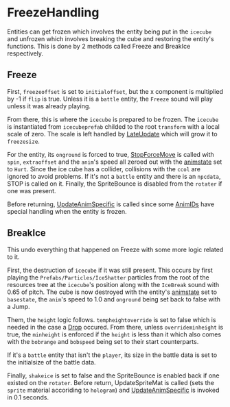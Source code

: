 # FreezeHandling
Entities can get frozen which involves the entity being put in the `icecube` and unfrozen which involves breaking the cube and restoring the entity's functions. This is done by 2 methods called Freeze and BreakIce respectively.

## Freeze
First, `freezeoffset` is set to `initialoffset`, but the x component is multiplied by -1 if `flip` is true. Unless it is a `battle` entity, the `Freeze` sound will play unless it was already playing.

From there, this is where the `icecube` is prepared to be frozen. The `icecube` is instantiated from `icecubeprefab` childed to the root `transform` with a local scale of zero. The scale is left handled by [LateUpdate](../Update%20process/Unity%20events/LateUpdate.md) which will grow it to `freezesize`.

For the entity, its `onground` is forced to true, [StopForceMove](../EntityControl%20Methods.md#stopforcemove) is called with `spin`, `extraoffset` and the `anim`'s speed all zeroed out with the [animstate](../Animations/animstate.md) set to `Hurt`. Since the ice cube has a collider, collisions with the `ccol` are ignored to avoid problems. If it's not a `battle` entity and there is an `npcdata`, STOP is called on it. Finally, the SpriteBounce is disabled from the `rotater` if one was present.

Before returning, [UpdateAnimSpecific](../Animations/AnimSpecific.md#updateanimspecific) is called since some [AnimIDs](../../../Enums%20and%20IDs/AnimIDs.md) have special handling when the entity is frozen.

## BreakIce
This undo everything that happened on Freeze with some more logic related to it.

First, the destruction of `icecube` if it was still present. This occurs by first playing the `Prefabs/Particles/IceShatter` particles from the root of the resources tree at the `icecube`'s position along with the `IceBreak` sound with 0.65 of pitch. The cube is now destroyed with the entity's [animstate](../Animations/animstate.md) set to `basestate`, the `anim`'s speed to 1.0 and `onground` being set back to false with a Jump.

Them, the `height` logic follows. `tempheightoverride` is set to false which is needed in the case a [Drop](Drop.md) occured. From there, unless `overrideminheight` is true, the `minheight` is enforced if the `height` is less than it which also comes with the `bobrange` and `bobspeed` being set to their start counterparts.

If it's a `battle` entity that isn't the `player`, its size in the battle data is set to the initialsize of the battle data.

Finally, `shakeice` is set to false and the SpriteBounce is enabled back if one existed on the `rotater`. Before return, UpdateSpriteMat is called (sets the `sprite` material accoriding to `hologram`) and [UpdateAnimSpecific](../Animations/AnimSpecific.md#updateanimspecific) is invoked in 0.1 seconds.
